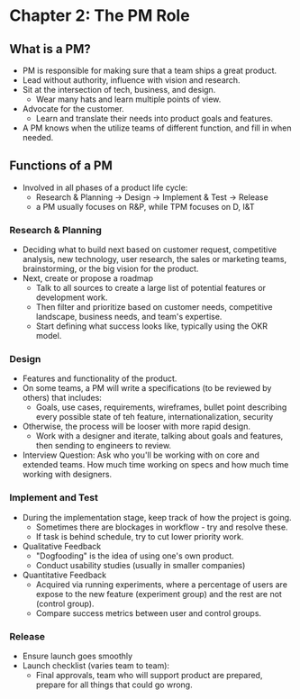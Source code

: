 # Chapter 2: The PM Role

## What is a PM?

- PM is responsible for making sure that a team ships a great product.
- Lead without authority, influence with vision and research.
- Sit at the intersection of tech, business, and design.
  - Wear many hats and learn multiple points of view.
- Advocate for the customer.
  - Learn and translate their needs into product goals and features.
- A PM knows when the utilize teams of different function, and fill in when needed.

## Functions of a PM

- Involved in all phases of a product life cycle:
  - Research & Planning -> Design -> Implement & Test -> Release
  - a PM usually focuses on R&P, while TPM focuses on D, I&T

### Research & Planning

- Deciding what to build next based on customer request, competitive analysis, new technology, user research, the sales or marketing teams, brainstorming, or the big vision for the product.
- Next, create or propose a roadmap
  - Talk to all sources to create a large list of potential features or development work.
  - Then filter and prioritize based on customer needs, competitive landscape, business needs, and team's expertise.
  - Start defining what success looks like, typically using the OKR model.

### Design

- Features and functionality of the product.
- On some teams, a PM will write a specifications (to be reviewed by others) that includes:
  - Goals, use cases, requirements, wireframes, bullet point describing every possible state of teh feature, internationalization, security
- Otherwise, the process will be looser with more rapid design.
  - Work with a designer and iterate, talking about goals and features, then sending to engineers to review.
- Interview Question: Ask who you'll be working with on core and extended teams. How much time working on specs and how much time working with designers.

### Implement and Test

- During the implementation stage, keep track of how the project is going.
  - Sometimes there are blockages in workflow - try and resolve these.
  - If task is behind schedule, try to cut lower priority work.
- Qualitative Feedback
  - "Dogfooding" is the idea of using one's own product.
  - Conduct usability studies (usually in smaller companies)
- Quantitative Feedback
  - Acquired via running experiments, where a percentage of users are expose to the new feature (experiment group) and the rest are not (control group).
  - Compare success metrics between user and control groups.
  
### Release

- Ensure launch goes smoothly
- Launch checklist (varies team to team):
  - Final approvals, team who will support product are prepared, prepare for all things that could go wrong.


